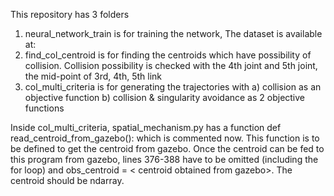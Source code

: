 This repository has 3 folders 
1) neural_network_train is for training the network,
The dataset is available at: 
2) find_col_centroid is for finding the centroids which have possibility of collision. 
Collision possibility is checked with the 4th joint and 5th joint, the mid-point of 3rd, 4th, 5th link
3) col_multi_criteria is for generating the trajectories with 
      a) collision as an objective function 
      b) collision & singularity avoidance as 2 objective functions
 
Inside col_multi_criteria, spatial_mechanism.py has a function def read_centroid_from_gazebo(): which is commented now. 
This function is to be defined to get the centroid from gazebo. Once the centroid can be fed to this program from gazebo, lines 376-388 have to be omitted
(including the for loop) and obs_centroid = < centroid obtained from gazebo>. The centroid should be ndarray. 


      
 
